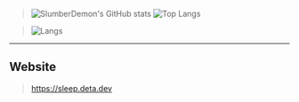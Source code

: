 > ![SlumberDemon's GitHub stats](https://github-readme-stats.vercel.app/api?username=slumberdemon&hide=issues,prs&show_icons=true&theme=radical)
![Top Langs](https://github-profile-summary-cards.vercel.app/api/cards/most-commit-language?username=slumberdemon&theme=radical)

> ![Langs](https://github-readme-stats.vercel.app/api/top-langs/?username=slumberdemon&layout=compact&theme=radical)


-------------------
## Website
> https://sleep.deta.dev
